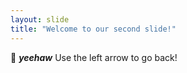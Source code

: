 ```yaml
---
layout: slide
title: "Welcome to our second slide!"
---
```

:cowboy_hat_face: _**yeehaw**_
Use the left arrow to go back!
